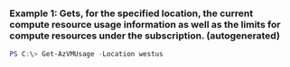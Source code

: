 ### Example 1: Gets, for the specified location, the current compute resource usage information as well as the limits for compute resources under the subscription. (autogenerated)
```powershell
PS C:\> Get-AzVMUsage -Location westus
```

